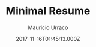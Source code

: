 ---
title: Minimal Resume
github: https://github.com/murraco/jekyll-theme-minimal-resume
demo: https://jekyll-theme-minimal-resume.netlify.com/
author: Mauricio Urraco
ssg:
  - Jekyll
cms:
  - Markdown
date: 2017-11-16T01:45:13.000Z
description: >-
  Simple Jekyll theme for a minimal resume website:
  https://jekyll-theme-minimal-resume.netlify.com/
draft: false
publish_date: '2017-11-16T01:45:13Z'
update_date: '2022-03-01T18:42:47Z'
github_star: 397
github_fork: 499
---